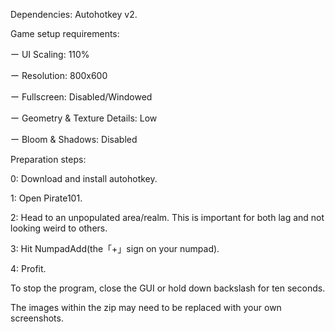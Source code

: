 Dependencies: Autohotkey v2.

Game setup requirements:

ー UI Scaling: 110%

ー Resolution: 800x600

ー Fullscreen: Disabled/Windowed

ー Geometry & Texture Details: Low

ー Bloom & Shadows: Disabled

Preparation steps:

0: Download and install autohotkey.

1: Open Pirate101.

2: Head to an unpopulated area/realm. This is important for both lag and not looking weird to others.

3: Hit NumpadAdd(the「+」sign on your numpad).

4: Profit.

To stop the program, close the GUI or hold down backslash for ten seconds.

The images within the zip may need to be replaced with your own screenshots.
